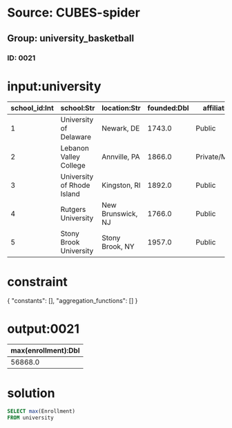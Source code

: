 # Source: CUBES-spider
## Group: university_basketball
### ID: 0021

# input:university

| school_id:Int | school:Str | location:Str | founded:Dbl | affiliation:Str | enrollment:Dbl | nickname:Str | primary_conference:Str |
|---|---|---|---|---|---|---|---|
| 1 | University of Delaware | Newark, DE | 1743.0 | Public | 19067.0 | Fightin' Blue Hens | Colonial Athletic Association ( D-I ) |
| 2 | Lebanon Valley College | Annville, PA | 1866.0 | Private/Methodist | 2100.0 | Flying Dutchmen | MAC Commonwealth Conference ( D-III ) |
| 3 | University of Rhode Island | Kingston, RI | 1892.0 | Public | 19095.0 | Rams | Atlantic 10 Conference ( D-I ) |
| 4 | Rutgers University | New Brunswick, NJ | 1766.0 | Public | 56868.0 | Scarlet Knights | American Athletic Conference ( D-I ) |
| 5 | Stony Brook University | Stony Brook, NY | 1957.0 | Public | 23997.0 | Seawolves | America East Conference ( D-I ) |

# constraint

{
  "constants": [],
  "aggregation_functions": []
}

# output:0021

| max(enrollment):Dbl |
|---|
| 56868.0 |

# solution

```sql
SELECT max(Enrollment)
FROM university
```
